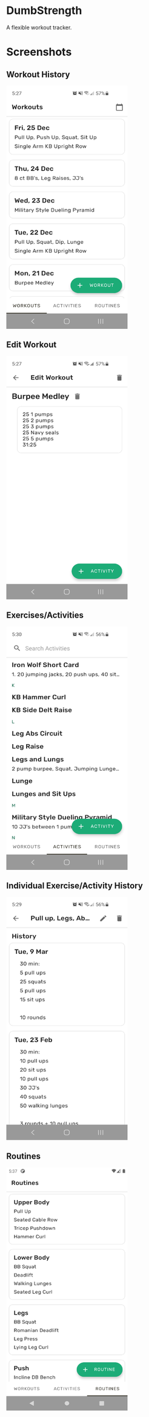 # DumbStrength

A flexible workout tracker. 

# Screenshots

## Workout History
<div>
  <img align="center" src="screenshots/workouts.jpg" alt="Workouts screenshot" height="640" width="320">
</div>

## Edit Workout
<div>
  <img align="center" src="screenshots/editworkout.jpg" alt="Edit workout screenshot" height="640" width="320">
</div>

## Exercises/Activities
<div>
  <img align="center" src="screenshots/activities.jpg" alt="Exercise/Activity screenshot" height="640" width="320">
</div>

## Individual Exercise/Activity History
<div>
  <img align="center" src="screenshots/activityhistory.jpg" alt="Exercise/Activity History screenshot" height="640" width="320">
</div>

## Routines 
<div>
  <img align="center" src="screenshots/routines.png" alt="Schedule screenshot" height="640" width="320">
</div>

